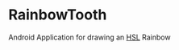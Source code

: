 RainbowTooth
============

Android Application for drawing an <a href="https://en.wikipedia.org/wiki/HLS_color_space">HSL</a> Rainbow
